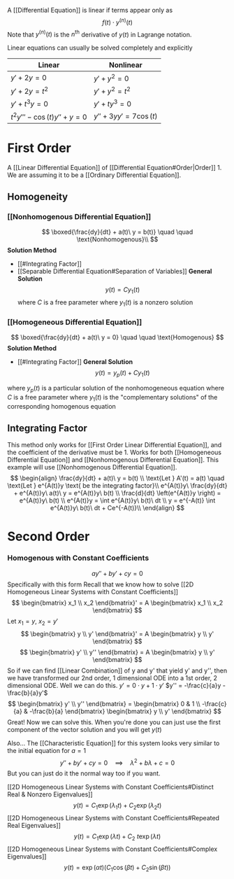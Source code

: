 A [[Differential Equation]] is linear if terms appear only as
$$
f(t) \cdot y^{(n)}(t)
$$
Note that $y^{(n)}(t)$ is the $n^\text{th}$ derivative of $y(t)$ in Lagrange notation.

 Linear equations can usually be solved completely and explicitly

| Linear                        | Nonlinear           |
| ----------------------------- | ------------------- |
| $y'+2y=0$                     | $y'+y^2 = 0$        |
| $y'+2y=t^2$                   | $y'+y^2 = t^2$      |
| $y'+t^3y=0$                   | $y'+ty^3 = 0$       |
| $t^2 y''' - \cos(t)y''+y = 0$ | $y''+3yy'=7\cos(t)$ |

# First Order
A [[Linear Differential Equation]] of [[Differential Equation#Order|Order]] 1. We are assuming it to be a [[Ordinary Differential Equation]].
## Homogeneity
### [[Nonhomogenous Differential Equation]]
$$
\boxed{\frac{dy}{dt} + a(t)\ y = b(t)}  \quad \quad \text{Nonhomogenous}\\
$$
**Solution Method**
* [[#Integrating Factor]]
* [[Separable Differential Equation#Separation of Variables]]
**General Solution**
$$
y(t) = Cy_{1}(t)
$$
where $C$ is a free parameter
where $y_1(t)$ is a nonzero solution
### [[Homogeneous Differential Equation]]
$$
\boxed{\frac{dy}{dt} + a(t)\ y = 0} \quad \quad \text{Homogenous}
$$
**Solution Method**
* [[#Integrating Factor]]
**General Solution**
$$
y(t) = y_{p}(t) + Cy_{1}(t)
$$

where $y_p(t)$ is a particular solution of the nonhomogeneous equation
where $C$ is a free parameter
where $y_1(t)$ is the "complementary solutions" of the corresponding homogenous equation

## Integrating Factor
This method only works for [[First Order Linear Differential Equation]], and the coefficient of the derivative must be 1. Works for both [[Homogeneous Differential Equation]] and [[Nonhomogenous Differential Equation]]. This example will use [[Nonhomogenous Differential Equation]].
$$
\begin{align}
\frac{dy}{dt} + a(t)\ y = b(t) \\
\text{Let } A'(t) = a(t) \quad \text{Let } e^{A(t)}y \text{ be the integrating factor}\\
e^{A(t)}y\ \frac{dy}{dt} + e^{A(t)}y\ a(t)\ y = e^{A(t)}y\ b(t) \\
\frac{d}{dt} \left(e^{A(t)}y \right) = e^{A(t)}y\ b(t) \\
e^{A(t)}y = \int e^{A(t)}y\ b(t)\ dt \\
y = e^{-A(t)} \int e^{A(t)}y\ b(t)\ dt + Ce^{-A(t)}\\
\end{align}
$$

# Second Order
### Homogenous with Constant Coefficients
$$
ay'' + by' + cy = 0
$$
Specifically with this form
Recall that we know how to solve [[2D Homogeneous Linear Systems with Constant Coefficients]]
$$
\begin{bmatrix}
x_1 \\
x_2
\end{bmatrix}' = A
\begin{bmatrix}
x_1 \\
x_2
\end{bmatrix}
$$
Let $x_{1} = y,\ x_{2}=y'$
$$
\begin{bmatrix}
y \\
y'
\end{bmatrix}' = A
\begin{bmatrix}
y \\
y'
\end{bmatrix}
$$
$$
\begin{bmatrix}
y' \\
y''
\end{bmatrix} = A
\begin{bmatrix}
y \\
y'
\end{bmatrix}
$$
So if we can find [[Linear Combination]] of y and y' that yield y' and y'', then we have transformed our 2nd order, 1 dimensional ODE into a 1st order, 2 dimensional ODE.
Well we can do this.
$y' = 0 \cdot y + 1 \cdot y'$
$y'' = -\frac{c}{a}y -\frac{b}{a}y'$
$$
\begin{bmatrix}
y' \\
y''
\end{bmatrix} =
\begin{bmatrix}
0 & 1 \\
-\frac{c}{a} & -\frac{b}{a}
\end{bmatrix}
\begin{bmatrix}
y \\
y'
\end{bmatrix}
$$
Great! Now we can solve this. When you're done you can just use the first component of the vector solution and you will get $y(t)$

Also...
The [[Characteristic Equation]] for this system looks very similar to the initial equation for $a = 1$
$$
y'' +by'+cy = 0 \quad \implies \quad \lambda^2 + b\lambda+c=0
$$
But you can just do it the normal way too if you want.

[[2D Homogeneous Linear Systems with Constant Coefficients#Distinct Real & Nonzero Eigenvalues]]
$$
y(t) = C_{1}\exp(\lambda_{1} t) + C_{2}\exp(\lambda_{2} t)
$$
[[2D Homogeneous Linear Systems with Constant Coefficients#Repeated Real Eigenvalues]]
$$
y(t) = C_{1} \exp(\lambda t) + C_{2}\ t \exp(\lambda t)
$$
[[2D Homogeneous Linear Systems with Constant Coefficients#Complex Eigenvalues]]
$$
y(t) = \exp(\alpha t)\left(C_{1}\cos(\beta t) + C_{2}\sin(\beta t)\right)
$$
